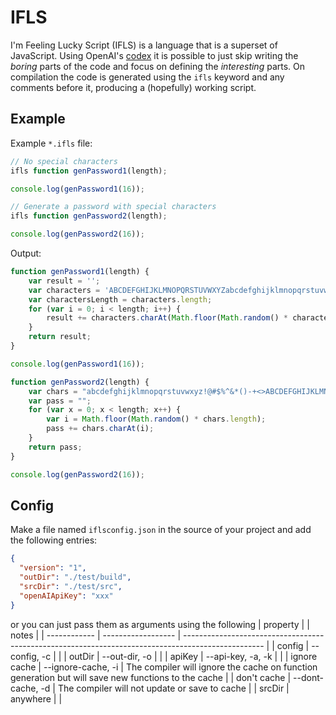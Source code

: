 # IFLS

I'm Feeling Lucky Script (IFLS) is a language that is a superset of JavaScript. Using OpenAI's [codex](https://beta.openai.com/docs/guides/code/introduction) it is possible to just skip writing the *boring* parts of the code and focus on defining the *interesting* parts. On compilation the code is generated using the `ifls` keyword and any comments before it, producing a (hopefully) working script.

## Example
Example `*.ifls` file:

```js
// No special characters
ifls function genPassword1(length);

console.log(genPassword1(16));

// Generate a password with special characters
ifls function genPassword2(length);

console.log(genPassword2(16));
```

Output:

```js
function genPassword1(length) {
    var result = '';
    var characters = 'ABCDEFGHIJKLMNOPQRSTUVWXYZabcdefghijklmnopqrstuvwxyz0123456789';
    var charactersLength = characters.length;
    for (var i = 0; i < length; i++) {
        result += characters.charAt(Math.floor(Math.random() * charactersLength));
    }
    return result;
}

console.log(genPassword1(16));

function genPassword2(length) {
    var chars = "abcdefghijklmnopqrstuvwxyz!@#$%^&*()-+<>ABCDEFGHIJKLMNOP1234567890";
    var pass = "";
    for (var x = 0; x < length; x++) {
        var i = Math.floor(Math.random() * chars.length);
        pass += chars.charAt(i);
    }
    return pass;
}

console.log(genPassword2(16));
```

## Config

Make a file named `iflsconfig.json` in the source of your project and add the following entries:
```json
{
  "version": "1",
  "outDir": "./test/build",
  "srcDir": "./test/src",
  "openAIApiKey": "xxx"
}

```

or you can just pass them as arguments using the following
| property     |                    | notes                                                                                              |
| ------------ | ------------------ | -------------------------------------------------------------------------------------------------- |
| config       | --config, -c       |                                                                                                    |
| outDir       | --out-dir, -o      |                                                                                                    |
| apiKey       | --api-key, -a, -k  |                                                                                                    |
| ignore cache | --ignore-cache, -i | The compiler will ignore the cache on function generation but will save new functions to the cache |
| don't cache  | --dont-cache, -d   | The compiler will not update or save to cache                                                      |
| srcDir       | anywhere           |                                                                                                    |
